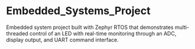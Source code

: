 # Embedded_Systems_Project
Embedded system project built with Zephyr RTOS that demonstrates multi-threaded control of an LED with real-time monitoring through an ADC, display output, and UART command interface.
